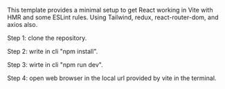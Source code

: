 This template provides a minimal setup to get React working in Vite with HMR and some ESLint rules.
Using Tailwind, redux, react-router-dom, and axios also.

Step 1: clone the repository.

Step 2: write in cli "npm install".

Step 3: wirte in cli "npm run dev".

Step 4: open web browser in the local url provided by vite in the terminal.
